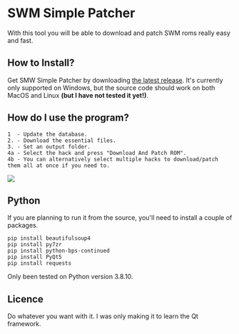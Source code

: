 # SWM Simple Patcher

With this tool you will be able to download and patch SWM roms really easy and fast.


## How to Install?

Get SMW Simple Patcher by downloading [the latest release](https://github.com/Propag4nd4lf/smwsimplepatcher/releases). It's currently only supported on Windows, but the source code should work on both MacOS and Linux __(but I have not tested it yet!)__.


## How do I use the program?

```
1  - Update the database.
2. - Download the essential files.
3. - Set an output folder.
4a - Select the hack and press "Download And Patch ROM".
4b - You can alternatively select multiple hacks to download/patch them all at once if you need to.
```

![](https://i.imgur.com/ZZNoXKC.gif)


## Python

If you are planning to run it from the source, you'll need to install a couple of packages.
```
pip install beautifulsoup4
pip install py7zr
pip install python-bps-continued
pip install PyQt5
pip install requests
```
Only been tested on Python version 3.8.10.

## Licence

Do whatever you want with it. I was only making it to learn the Qt framework.
